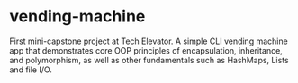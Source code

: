 # vending-machine

First mini-capstone project at Tech Elevator. A simple CLI vending machine app that demonstrates core OOP principles of 
encapsulation, inheritance, and polymorphism, as well as other fundamentals such as HashMaps, Lists and file I/O.
